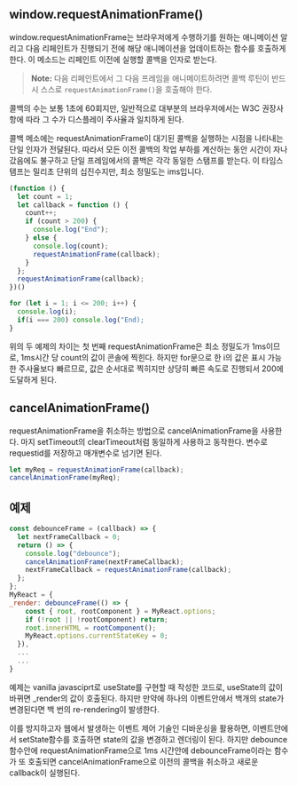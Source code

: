 ## window.requestAnimationFrame()

window.requestAnimationFrame는 브라우저에게 수행하기를 원하는 애니메이션 알리고 다음 리페인트가 진행되기 전에 해당 애니메이션을 업데이트하는 함수를 호출하게 한다. 이 메소드는 리페인트 이전에 실행할 콜백을 인자로 받는다.

> **Note:** 다음 리페인트에서 그 다음 프레임을 애니메이트하려면 콜백 루틴이 반드시 스스로 `requestAnimationFrame()`을 호출해야 한다.

콜백의 수는 보통 1초에 60회지만, 일반적으로 대부분의 브라우저에서는 W3C 권장사항에 따라 그 수가 디스플레이 주사율과 일치하게 된다.

콜백 메소에는 requestAnimationFrame이 대기된 콜백을 실행하는 시점을 나타내는 단일 인자가 전달된다. 따라서 모든 이전 콜백의 작업 부하를 계산하는 동안 시간이 자나갔음에도 불구하고 단일 프레임에서의 콜백은 각각 동일한 스탬프를 받는다. 이 타임스탬프는 밀리초 단위의 십진수지만, 최소 정밀도는 ims입니다. 

```jsx
(function () {
  let count = 1;
  let callback = function () {
    count++;
    if (count > 200) {
      console.log("End");
    } else {
      console.log(count);
      requestAnimationFrame(callback);
    }
  };
  requestAnimationFrame(callback);
})()
```
```jsx
for (let i = 1; i <= 200; i++) {
  console.log(i);
  if(i === 200) console.log("End);
}
```
위의 두 예제의 차이는 첫 번째 requestAnimationFrame은 최소 정밀도가 1ms이므로, 1ms시간 당 count의 값이 콘솔에 찍힌다. 하지만 for문으로 한 i의 값은 표시 가능한 주사율보다 빠르므로, 값은 순서대로 찍히지만 상당히 빠른 속도로 진행되서 200에 도달하게 된다.

## cancelAnimationFrame()
requestAnimationFrame을 취소하는 방법으로 cancelAnimationFrame을 사용한다. 마지 setTimeout의 clearTimeout처럼 동일하게 사용하고 동작한다. 변수로 requestid를 저장하고 매개변수로 넘기면 된다.
```jsx
let myReq = requestAnimationFrame(callback);
cancelAnimationFrame(myReq);
```

## 예제 
```jsx
const debounceFrame = (callback) => {
  let nextFrameCallback = 0;
  return () => {
    console.log("debounce");
    cancelAnimationFrame(nextFrameCallback);
    nextFrameCallback = requestAnimationFrame(callback);
  };
};
MyReact = {
_render: debounceFrame(() => {
    const { root, rootComponent } = MyReact.options;
    if (!root || !rootComponent) return;
    root.innerHTML = rootComponent();
    MyReact.options.currentStateKey = 0;
  }),
  ...
  ...
}
```
예제는 vanilla javasciprt로 useState를 구현할 때 작성한 코드로, useState의 값이 바뀌면 _render의 값이 호출된다. 하지만 만약에 하나의 이벤트안에서 백개의 state가 변경된다면 백 번의 re-rendering이 발생한다.

이를 방지하고자 웹에서 발생하는 이벤트 제어 기술인 디바운싱을 활용하면, 이벤트안에서 setState함수를 호출하면 state의 값을 변경하고 렌더링이 된다. 하지만 debounce 함수안에 requestAnimationFrame으로 1ms 시간안에 debounceFrame이라는 함수가 또 호출되면 cancelAnimationFrame으로 이전의 콜백을 취소하고 새로운 callback이 실행된다.

